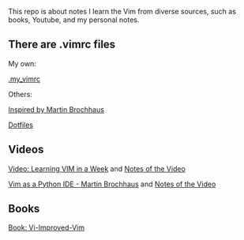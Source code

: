 This repo is about notes I learn the Vim from diverse sources, such as books, Youtube, and my personal notes.

## There are .vimrc files
My own:

[.my_vimrc](https://github.com/xinfengcanada/Notes_VIM/blob/master/configfiles/.my_vimrc)

Others:

[Inspired by Martin Brochhaus](https://github.com/yangyaoge/my_vimrc/blob/master/.vimrc)

[Dotfiles](https://github.com/xinfengcanada/Notes_Learning_VIM/tree/master/configfiles)

## Videos
[Video: Learning VIM in a Week](https://github.com/xinfengcanada/Notes_Learning_VIM/blob/master/Notes%20of%20Leaning%20Vim%20In%20A%20Week.md) and [Notes of the Video](https://github.com/xinfengcanada/Notes_VIM/blob/master/Notes%20of%20Leaning%20Vim%20In%20A%20Week.md)

[Vim as a Python IDE - Martin Brochhaus](https://www.youtube.com/watch?v=YhqsjUUHj6g&ab_channel=pyconapac) and [Notes of the Video](https://github.com/xinfengcanada/Notes_VIM/blob/master/Notes%20of%20Vim%20as%20a%20Python%20IDE%20-%20Martin%20Brochhaus.md)

## Books
[Book: Vi-Improved-Vim](https://github.com/xinfengcanada/Notes_Learning_VIM/tree/master/Vi-Improved-Vim)


